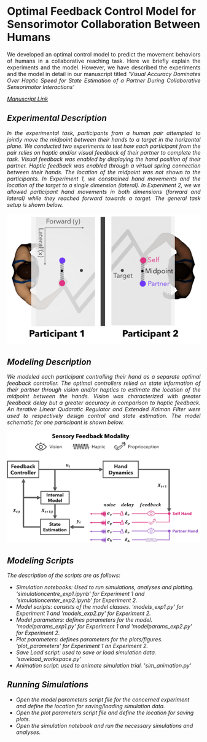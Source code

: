 # Optimal Feedback Control Model for Sensorimotor Collaboration Between Humans

<p align="justify"> We developed an optimal control model to predict the movement behaviors of humans in a collaborative reaching task. Here we briefly explain the experiments and the model. However, we have described the experiments and the model in detail in our manuscript titled <i> 'Visual Accuracy Dominates Over Haptic Speed for State Estimation of a Partner During Collaborative Sensorimotor Interactions' <i> </p>

[Manuscript Link](https://www.google.com)

## Experimental Description

<p align="justify"> In the experimental task, participants from a human pair attempted to jointly move the midpoint between their hands to a target in the horizontal plane. We conducted two experiments to test how each participant from the pair relies on haptic and/or visual feedback of their partner to complete the task. Visual feedback was enabled by displaying the hand position of their partner. Haptic feedback was enabled through a virtual spring connection between their hands. The location of the midpoint was not shown to the participants. In Experiment 1, we constrained hand movements and the location of the target to a single dimension (lateral). In Experiment 2, we we allowed participant hand movements in both dimensions (forward and lateral) while they reached forward towards a target. The general task setup is shown below. </p>

<img src="/Plots/experimental setup.jpg" title="Experimental Task Setup" width="600">

## Modeling Description

<p align="justify"> We modeled each participant controlling their hand as a separate optimal feedback controller. The optimal controllers relied on state information of their partner through vision and/or haptics to estimate the location of the midpoint between the hands. Vision was characterized with greater feedback delay but a greater accuracy in comparison to haptic feedback. An iterative Linear Qudaratic Regulator and Extended Kalman Filter were used to respectively design control and state estimation. The model schematic for one participant is shown below. </p>

<img src="/Plots/model schematic.jpg" title="Model Schematic" width="800">

## Modeling Scripts

The description of the scripts are as follows:

* Simulation notebooks: Used to run simulations, analyses and plotting. *'simulationcentre_exp1.ipynb'* for Experiment 1 and *'simulationcenter_exp2.ipynb'* for Experiment 2.
* Model scripts: consists of the model classes. *'models_exp1.py'* for Experiment 1 and *'models_exp2.py'* for Experiment 2.
* Model parameters: defines parameters for the model. *'modelparams_exp1.py'* for Experiment 1 and *'modelparams_exp2.py'* for Experiment 2.
* Plot parameters: defines parameters for the plots/figures. *'plot_parameters'* for Experiment 1 an Experiment 2.
* Save Load script: used to save or load simulation data. *'saveload_workspace.py'*
* Animation script: used to animate simulation trial. *'sim_animation.py'*

## Running Simulations

* Open the model parameters script file for the concerned experiment and define the location for saving/loading simulation data.
* Open the plot parameters script file and define the location for saving plots.
* Open the simulation notebook and run the necessary simulations and analyses.


